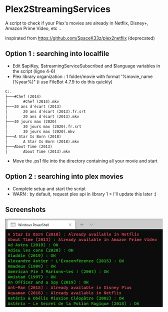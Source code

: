 # Plex2StreamingServices
A script to check if your Plex's movies are already in Netflix, Disney+, Amazon Prime Video, etc ..

Inspirated from https://github.com/SpaceK33z/plex2netflix (deprecated)

## Option 1 : searching into localfile
- Edit $apiKey, $streamingServiceSubscribed and $language variables in the script (ligne 4-6)
- Plex library organization : 1 folder/movie with format '%movie_name (%year%)" (i use FileBot 4.7.9 to do this quickly)
```
C:.
├───#Chef (2014)
│       #Chef (2014).mkv
├───20 ans d'écart (2013)
│       20 ans d'écart (2013).fr.srt
│       20 ans d'écart (2013).mkv
├───30 jours max (2020)
│       30 jours max (2020).fr.srt
│       30 jours max (2020).mkv
├───A Star Is Born (2018)
│       A Star Is Born (2018).mkv
├───About Time (2013)
│       About Time (2013).mkv
```
- Move the .ps1 file into the directory containing all your movie and start

## Option 2 : searching into plex movies
- Complete setup and start the script
- WARN : by default, request plex api in library 1 > I'll update this later :) 

## Screenshots
![alt text](https://github.com/thomasdelorge/Plex2StreamingServices/blob/main/screenshot.jpg?raw=true "Console screenshot")
